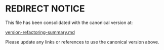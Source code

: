 <!--
Copyright (c) 2025 Eric C. Mumford (@heymumford)

This software was developed with analytical assistance from AI tools 
including Claude 3.7 Sonnet, Claude Code, and Google Gemini Deep Research,
which were used as paid services. All intellectual property rights 
remain exclusively with the copyright holder listed above.

Licensed under the Mozilla Public License 2.0
-->

# REDIRECT NOTICE

This file has been consolidated with the canonical version at:

[version-refactoring-summary.md](docs/plans/complete-version-refactoring-summary.md)

Please update any links or references to use the canonical version above.

